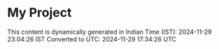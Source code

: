 # My Project

This content is dynamically generated in Indian Time (IST): 2024-11-29 23:04:26 IST
Converted to UTC: 2024-11-29 17:34:26 UTC
